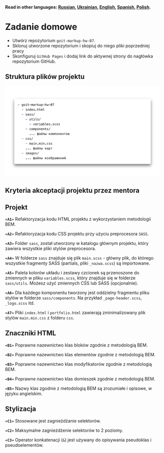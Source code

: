 **Read in other languages: [Russian](README.md), [Ukrainian](README.ua.md),
[English](README.en.md), [Spanish](README.es.md), [Polish](README.pl.md).**

# Zadanie domowe

- Utwórz repozytorium `goit-markup-hw-07`.
- Sklonuj utworzone repozytorium i skopiuj do niego pliki poprzedniej pracy
- Skonfiguruj `GitHub Pages` i dodaj link do aktywnej strony do nagłówka
  repozytorium GitHub.

## Struktura plików projektu

![Struktura plików projektu](./preview.png)

## Kryteria akceptacji projektu przez mentora

## Projekt

**`«A1»`** Refaktoryzacja kodu HTML projektu z wykorzystaniem metodologii BEM.

**`«A2»`** Refaktoryzacja kodu CSS projektu przy użyciu preprocesora `SASS`.

**`«A3»`** Folder `sass`, został utworzony w katalogu głównym projektu, który
zawiera wszystkie pliki stylów preprocesora.

**`«A4»`** W folderze `sass` znajduje się plik `main.scss` - główny plik, do
którego wszystkie fragmenty SASS (partials, pliki `_nazwa.scss`) są importowane.

**`«A5»`** Paleta kolorów układu i zestawy czcionek są przenoszone do zmiennych
w pliku `variables.scss`, który znajduje się w folderze `sass/utils`. Możesz
użyć zmiennych CSS lub SASS (opcjonalnie).

**`«A6»`** Dla każdego komponentu tworzony jest oddzielny fragmentu pliku stylów
w folderze `sass/components`. Na przykład `_page-header.scss`, `_logo.scss` itd.

**`«A7»`** Pliki `index.html` i `portfolio.html` zawierają zminimalizowany plik
stylów `main.min.css` z folderu `css`.

## Znaczniki HTML

**`«B1»`** Poprawne nazewnictwo klas bloków zgodnie z metodologią BEM.

**`«B2»`** Poprawne nazewnictwo klas elementów zgodnie z metodologią BEM.

**`«B3»`** Poprawne nazewnictwo klas modyfikatorów zgodnie z metodologią BEM.

**`«B4»`** Poprawne nazewnictwo klas domieszek zgodnie z metodologią BEM.

**`«B5»`** Nazwy klas zgodnie z metodologią BEM są zrozumiałe i opisowe, w
języku angielskim.

## Stylizacja

**`«C1»`** Stosowane jest zagnieżdżanie selektorów.

**`«C2»`** Maksymalne zagnieżdżenie selektorów to 2 poziomy.

**`«C3»`** Operator konkatenacji (`&`) jest używany do opisywania pseudoklas i
pseudoelementów.
